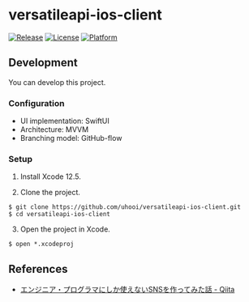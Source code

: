# versatileapi-ios-client

[![Release](https://img.shields.io/github/v/release/uhooi/versatileapi-ios-client)](https://github.com/uhooi/versatileapi-ios-client/releases/latest)
[![License](https://img.shields.io/github/license/uhooi/versatileapi-ios-client)](https://github.com/uhooi/versatileapi-ios-client/blob/main/LICENSE)
[![Platform](https://img.shields.io/badge/platform-iOS-lightgrey)](https://github.com/uhooi/versatileapi-ios-client)

## Development

You can develop this project.

### Configuration

- UI implementation: SwiftUI
- Architecture: MVVM
- Branching model: GitHub-flow

### Setup

1. Install Xcode 12.5.

2. Clone the project.

```shell
$ git clone https://github.com/uhooi/versatileapi-ios-client.git
$ cd versatileapi-ios-client
```

3. Open the project in Xcode.

```shell
$ open *.xcodeproj
```

## References

- [エンジニア・プログラマにしか使えないSNSを作ってみた話 - Qiita](https://qiita.com/HawkClaws/items/599d7666f55e79ef7f56)
